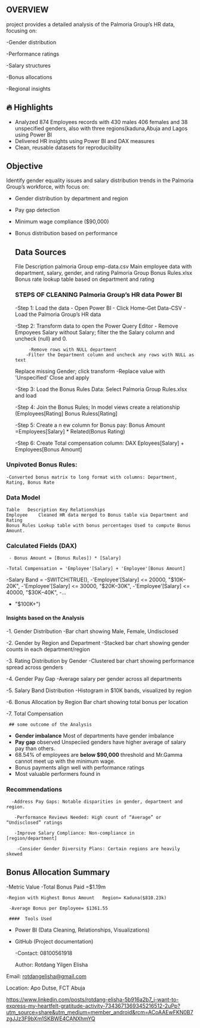 
## OVERVIEW
 project provides a detailed analysis of the Palmoria Group’s HR data, focusing on:

   -Gender distribution

   -Performance ratings

   -Salary structures

   -Bonus allocations

   -Regional insights
## 🔥 Highlights
- Analyzed  874 Employees records with 430 males 406 females and 38 unspecified genders, also with three regions(kaduna,Abuja and Lagos using Power BI
- Delivered HR insights using Power BI and DAX measures
- Clean, reusable datasets for reproducibility
##  Objective
Identify gender equality issues and salary distribution trends in the Palmoria Group’s workforce, with focus on:
- Gender distribution by department and region
- Pay gap detection
- Minimum wage compliance ($90,000)
- Bonus distribution based on performance
  ## Data Sources
    File	Description
    palmoria Group emp-data.csv	Main employee data with department, salary, gender, and rating
    Palmoria Group Bonus Rules.xlsx	Bonus rate lookup table based on department and rating

     ### STEPS OF CLEANING Palmoria Group’s HR data Power BI
  
    -Step 1: Load the data
           - Open Power BI
           - Click Home-Get Data-CSV
           - Load the Palmoria Group’s HR data
  
   -Step 2: Transform data to open the Power Query Editor 
          - Remove Empoyees Salary without Salary; filter the
   the Salary column and uncheck (null) and 0.
  
           -Remove rows with NULL department
          -Filter the Department column and uncheck any rows with NULL as text
   Replace missing Gender; click transform -Replace value with 'Unspecified'
           Close and apply
  
   -Step 3: Load the Bonus Rules Data: Select Palmoria Group Rules.xlsx and load
  
  -Step 4: Join the Bonus Rules; In model views create a relationship (Employees[Rating] Bonus Ruless[Rating]
  
   -Step 5: Create a n ew column for Bonus pay: Bonus Amount =Employees[Salary] * Related(Bonus Rating)
  
   -Step 6: Create Total compensation column: DAX Eployees[Salary] + Employees[Bonus Amount]

### Unpivoted Bonus Rules:

    -Converted bonus matrix to long format with columns: Department, Rating, Bonus Rate

   ### Data Model
    Table	Description	Key Relationships
    Employee	Cleaned HR data	merged to Bonus table via Department and Rating
    Bonus Rules	Lookup table with bonus percentages	Used to compute Bonus Amount.



### Calculated Fields (DAX)

     - Bonus Amount = [Bonus Rules]) * [Salary]

    -Total Compensation = 'Employee'[Salary] + 'Employee'[Bonus Amount]

-Salary Band = 
-SWITCH(TRUE(),
    -'Employee'[Salary] <= 20000, "$10K–20K",
    -'Employee'[Salary] <= 30000, "$20K–30K",
    -'Employee'[Salary] <= 40000, "$30K–40K",
    -...
   - "$100K+")
#### Insights based on the Analysis
  -1. Gender Distribution
    -Bar chart showing Male, Female, Undisclosed

  -2. Gender by Region and Department
     -Stacked bar chart showing gender counts in each department/region

  -3. Rating Distribution by Gender
     -Clustered bar chart showing performance spread across genders

   -4. Gender Pay Gap
       -Average salary per gender across all departments

   -5. Salary Band Distribution
    -Histogram in $10K bands, visualized by region

   -6. Bonus Allocation by Region
   Bar chart showing total bonus per location

   -7. Total Compensation
   
     ## some outcome of the Analysis
- **Gender imbalance** Most of departments have gender imbalance 
- **Pay gap** observed Unspeciied genders have higher average of salary pay than others.
- 68.54% of employees are  **below $90,000** threshold and Mr.Gamma cannot meet up with the minimum wage.
- Bonus payments align well with performance ratings
- Most valuable performers found in 
### Recommendations
      -Address Pay Gaps: Notable disparities in gender, department and region.

       -Performance Reviews Needed: High count of “Average” or “Undisclosed” ratings

       -Improve Salary Compliance: Non-compliance in       [region/department]

        -Consider Gender Diversity Plans: Certain regions are heavily skewed

 ## Bonus Allocation Summary
  -Metric	Value
   -Total Bonus Paid =$1.19m
   
    -Region with Highest Bonus Amount	Region= Kaduna($810.23k)
    
     -Average Bonus per Employee= $1361.55 

     ####  Tools Used
- Power BI (Data Cleaning, Relationships, Visualizations)
- GitHub (Project documentation)



  -Contact: 08100561918
  
  Author: Rotdang Yilgen Elisha
  
Email: rotdangelisha@gmail.com

Location: Apo Dutse, FCT Abuja

https://www.linkedin.com/posts/rotdang-elisha-5b916a2b7_i-want-to-express-my-heartfelt-gratitude-activity-7343671369345216512-2uPp?utm_source=share&utm_medium=member_android&rcm=ACoAAEwFKN0B7zgJJz3F9bXm1SKBWE4CANXhmYQ














